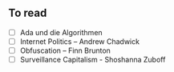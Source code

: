 ## To read
- [ ] Ada und die Algorithmen 
- [ ] Internet Politics – Andrew Chadwick
- [ ] Obfuscation – Finn Brunton
- [ ] Surveillance Capitalism - Shoshanna Zuboff